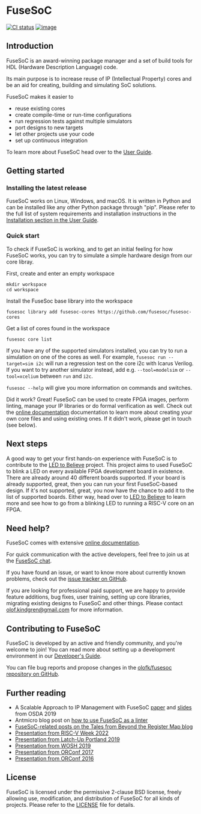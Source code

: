# FuseSoC

[![CI status](https://github.com/olofk/fusesoc/workflows/CI/badge.svg)](https://github.com/olofk/fusesoc/actions?query=workflow%3ACI)
[![image](https://img.shields.io/pypi/dm/fusesoc.svg?label=PyPI%20downloads)](https://pypi.org/project/fusesoc/)

## Introduction

FuseSoC is an award-winning package manager and a set of build tools for
HDL (Hardware Description Language) code.

Its main purpose is to increase reuse of IP (Intellectual Property)
cores and be an aid for creating, building and simulating SoC solutions.

FuseSoC makes it easier to

-   reuse existing cores
-   create compile-time or run-time configurations
-   run regression tests against multiple simulators
-   port designs to new targets
-   let other projects use your code
-   set up continuous integration

To learn more about FuseSoC head over to the
[User Guide](https://fusesoc.readthedocs.io/en/stable/user).

## Getting started

### Installing the latest release

FuseSoC works on Linux, Windows, and macOS. It is written in Python and can be
installed like any other Python package through "pip". Please refer to the
full list of system requirements and installation instructions in the
[Installation section in the User Guide](https://fusesoc.readthedocs.io/en/stable/user/installation.html).

### Quick start

To check if FuseSoC is working, and to get an initial feeling for how FuseSoC
works, you can try to simulate a simple hardware design from our core libray.

First, create and enter an empty workspace

    mkdir workspace
    cd workspace

Install the FuseSoc base library into the workspace

    fusesoc library add fusesoc-cores https://github.com/fusesoc/fusesoc-cores

Get a list of cores found in the workspace

    fusesoc core list

If you have any of the supported simulators installed, you can try to
run a simulation on one of the cores as well. For example,
`fusesoc run --target=sim i2c` will run a regression test on the core
i2c with Icarus Verilog. If you want to try another simulator instead,
add e.g. `--tool=modelsim` or `--tool=xcelium` between `run` and `i2c`.

`fusesoc --help` will give you more information on commands and switches.

Did it work? Great! FuseSoC can be used to create FPGA images, perform
linting, manage your IP libraries or do formal verification as well.
Check out the [online documentation](https://fusesoc.readthedocs.io/en/stable/)
documentation to learn more about creating your own core files and using
existing ones. If it didn't work, please get in touch (see below).

## Next steps

A good way to get your first hands-on experience with FuseSoC is to
contribute to the [LED to Believe](https://github.com/fusesoc/blinky)
project. This project aims to used FuseSoC to blink a LED on every
available FPGA development board in existence. There are already around
40 different boards supported. If your board is already supported,
great, then you can run your first FuseSoC-based design. If it's not
supported, great, you now have the chance to add it to the list of
supported boards. Either way, head over to [LED to
Believe](https://github.com/fusesoc/blinky) to learn more and see how to
go from a blinking LED to running a RISC-V core on an FPGA.

## Need help?

FuseSoC comes with extensive
[online documentation](https://fusesoc.readthedocs.io/en/stable/index.html).

For quick communication with the active developers, feel free to join us at the
[FuseSoC chat](https://gitter.im/librecores/fusesoc).

If you have found an issue, or want to know more about currently known problems,
check out the
[issue tracker on GitHub](https://github.com/olofk/fusesoc/issues).

If you are looking for professional paid support, we are happy to
provide feature additions, bug fixes, user training, setting up core
libraries, migrating existing designs to FuseSoC and other things.
Please contact <olof.kindgren@gmail.com> for more information.

## Contributing to FuseSoC

FuseSoC is developed by an active and friendly community, and you're welcome to
join! You can read more about setting up a development environment in our
[Developer's Guide](https://fusesoc.readthedocs.io/en/latest/dev/index.html).

You can file bug reports and propose changes in the [olofk/fusesoc repository on GitHub](https://github.com/olofk/fusesoc).

## Further reading

* A Scalable Approach to IP Management with FuseSoC [paper](https://osda.gitlab.io/19/kindgren.pdf) and [slides](https://osda.gitlab.io/19/kindgren-slides.pdf) from OSDA 2019
* Antmicro blog post on [how to use FuseSoC as a linter](https://antmicro.com/blog/2020/04/systemverilog-linter-and-formatter-in-fusesoc/)
* [FuseSoC-related posts on the Tales from Beyond the Register Map blog](https://blog.award-winning.me/search/label/FuseSoC)
* [Presentation from RISC-V Week 2022](https://www.award-winning.me/fusesoc-rvweek22)
* [Presentation from Latch-Up Portland 2019](https://www.youtube.com/watch?v=7eWRAOK9mns)
* [Presentation from WOSH 2019](https://www.youtube.com/watch?v=HOFYplIBSWM)
* [Presentation from ORConf 2017](https://www.youtube.com/watch?v=iPpT9k_H67k)
* [Presentation from ORConf 2016](https://www.youtube.com/watch?v=pKlJWe_HKPM)

## License

FuseSoC is licensed under the permissive 2-clause BSD license, freely allowing
use, modification, and distribution of FuseSoC for all kinds of projects.
Please refer to the [LICENSE](LICENSE) file for details.
